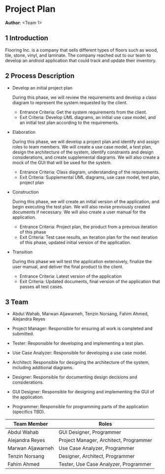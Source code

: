 # Project Plan

**Author**: \<Team 1\>

## 1 Introduction

Flooring Inc. is a company that sells different types of floors such as wood, tile, stone, vinyl, and laminate. The company reached out to our team to develop an android application that could track and update their inventory.
## 2 Process Description

- Develop an initial project plan

  During this phase, we will review the requirements and develop a class diagram to represent the system requested by the client. 

  - Entrance Criteria: Get the system requirements from the client.
  - Exit Criteria: Develop UML diagrams, an initial use case model, and an initial test plan according to the requirements.

- Elaboration

  During this phase, we will develop a project plan and identify and assign roles to team members. We will create a use case model, a test plan, design the architecture of the system, identify constraints and design considerations, and create supplemental diagrams. We will also create a mock of the GUI that will be used for the system.

  - Entrance Criteria: Class diagram, understanding of the requirements.
  - Exit Criteria: Supplemental UML diagrams, use case model, test plan, project plan

- Construction

  During this phase, we will create an initial version of the application, and begin executing the test plan. We will also revise previously created documents if necessary. We will also create a user manual for the application.

  - Entrance Criteria: Project plan, the product from a previous iteration of this phase
  - Exit Criteria: Test case results, an iteration plan for the next iteration of this phase, updated initial version of the application.

- Transition

  During this phase we will test the application extensively, finalize the user manual, and deliver the final product to the client. 

  - Entrance Criteria: Latest version of the application
  - Exit Criteria: Updated documents, final version of the application that passes all test cases.

## 3 Team

- Abdul Wahab, Marwan Aljawarneh, Tenzin Norsang, Fahim Ahmed, Alejandra Reyes

- Project Manager: Responsible for ensuring all work is completed and submitted.

- Tester: Responsible for developing and implementing a test plan.

- Use Case Analyzer: Responsible for developing a use case model.

- Architect: Responsible for designing the architecture of the system, including additional diagrams.

- Designer: Responsible for documenting design decisions and considerations.

- GUI Designer: Responsible for designing and implementing the GUI of the application.

- Programmer: Responsible for programming parts of the application (specifics TBD).

 | Team Member       | Roles                                  |
  | ----------------- | -------------------------------------- |
  | Abdul Wahab       | GUI Designer, Programmer               |
  | Alejandra Reyes   | Project Manager, Architect, Programmer |
  | Marwan Aljawarneh | Use Case Analyzer, Programmer          |
  | Tenzin Norsang    | Designer, Architect, Programmer        |
  | Fahim Ahmed       | Tester, Use Case Analyzer, Programmer  |

  

  

